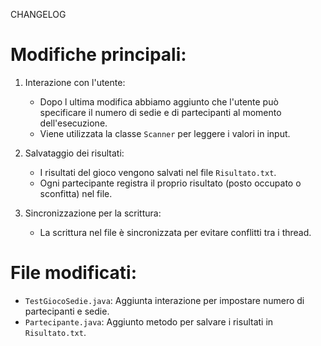 CHANGELOG


# Modifiche principali:
1. Interazione con l'utente:
   - Dopo l ultima modifica abbiamo aggiunto che l'utente può specificare il numero di sedie e di partecipanti al momento dell'esecuzione.
   - Viene utilizzata la classe `Scanner` per leggere i valori in input.

2. Salvataggio dei risultati:
   - I risultati del gioco vengono salvati nel file `Risultato.txt`.
   - Ogni partecipante registra il proprio risultato (posto occupato o sconfitta) nel file.

3. Sincronizzazione per la scrittura:
   - La scrittura nel file è sincronizzata per evitare conflitti tra i thread.

# File modificati:
- `TestGiocoSedie.java`: Aggiunta interazione per impostare numero di partecipanti e sedie.
- `Partecipante.java`: Aggiunto metodo per salvare i risultati in `Risultato.txt`.



